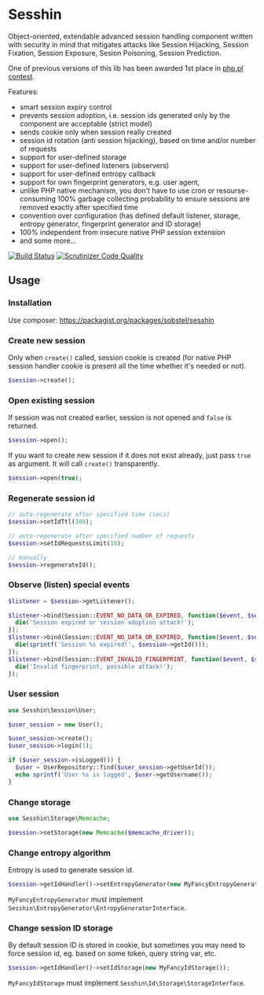 # Sesshin

Object-oriented, extendable advanced session handling component written with
security in mind that mitigates attacks like Session Hijacking, Session Fixation,
Session Exposure, Sesion Poisoning, Session Prediction.

One of previous versions of this lib has been awarded 1st place in
[php.pl contest](http://wortal.php.pl/phppl/Wortal/Spolecznosc/Konkursy/Konkurs-Pozyteczne-i-praktyczne-biblioteki-Wyniki).

Features:

* smart session expiry control
* prevents session adoption, i.e. session ids generated only by the component
  are acceptable (strict model)
* sends cookie only when session really created
* session id rotation (anti session hijacking), based on time and/or number of
  requests
* support for user-defined storage
* support for user-defined listeners (observers)
* support for user-defined entropy callback
* support for own fingerprint generators, e.g. user agent,
* unlike PHP native mechanism, you don't have to use cron or resourse-consuming
  100% garbage collecting probability to ensure sessions are removed exactly
  after specified time
* convention over configuration (has defined default listener, storage, entropy
  generator, fingerprint generator and ID storage)
* 100% independent from insecure native PHP session extension
* and some more...

[![Build Status](https://travis-ci.org/sobstel/sesshin.png?branch=master)](https://travis-ci.org/sobstel/sesshin)
[![Scrutinizer Code Quality](https://scrutinizer-ci.com/g/sobstel/sesshin/badges/quality-score.png?b=master)](https://scrutinizer-ci.com/g/sobstel/sesshin/?branch=master)

## Usage

### Installation

Use composer: https://packagist.org/packages/sobstel/sesshin

### Create new session

Only when `create()` called, session cookie is created (for native PHP session
handler cookie is present all the time whether it's needed or not).

```php
$session->create();
```

### Open existing session

If session was not created earlier, session is not opened and `false` is returned.

```php
$session->open();
```

If you want to create new session if it does not exist already, just pass `true`
as argument. It will call `create()` transparently.

```php
$session->open(true);
```

### Regenerate session id

```php
// auto-regenerate after specified time (secs)
$session->setIdTtl(300);

// auto-regenerate after specified number of requests
$session->setIdRequestsLimit(10);

// manually
$session->regenerateId();
```

### Observe (listen) special events

```php
$listener = $session->getListener();

$listener->bind(Session::EVENT_NO_DATA_OR_EXPIRED, function($event, $session){
  die('Session expired or session adoption attack!');
});
$listener->bind(Session::EVENT_NO_DATA_OR_EXPIRED, function($event, $session){
  die(sprintf('Session %s expired!', $session->getId()));
});
$listener->bind(Session::EVENT_INVALID_FINGERPRINT, function($event, $session){
  die('Invalid fingerprint, possible attack!');
});
```

### User session

```php
use Sesshin\Session\User;

$user_session = new User();

$user_session->create();
$user_session->login(1);

if ($user_session->isLogged()) {
  $user = UserRepository::find($user_session->getUserId());
  echo sprintf('User %s is logged', $user->getUsername());
}
```

### Change storage

```php
use Sesshin\Storage\Memcache;

$session->setStorage(new Memcache($memcache_driver));
```

### Change entropy algorithm

Entropy is used to generate session id.

```php
$session->getIdHandler()->setEntropyGenerator(new MyFancyEntropyGenerator());
```

`MyFancyEntropyGenerator` must implement `Sesshin\EntropyGenerator\EntropyGeneratorInterface`.

### Change session ID storage

By default session ID is stored in cookie, but sometimes you may need to force
session id, eg. based on some token, query string var, etc.

```php
$session->getIdHandler()->setIdStorage(new MyFancyIdStorage());
```

`MyFancyIdStorage` must implement `Sesshin\Id\Storage\StorageInterface`.
